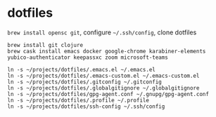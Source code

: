 # dotfiles

`brew install opensc git`, configure `~/.ssh/config`, clone dotfiles
```
brew install git clojure
brew cask install emacs docker google-chrome karabiner-elements yubico-authenticator keepassxc zoom microsoft-teams
```

```
ln -s ~/projects/dotfiles/.emacs.el ~/.emacs.el
ln -s ~/projects/dotfiles/.emacs-custom.el ~/.emacs-custom.el
ln -s ~/projects/dotfiles/.gitconfig ~/.gitconfig
ln -s ~/projects/dotfiles/.globalgitignore ~/.globalgitignore
ln -s ~/projects/dotfiles/gpg-agent.conf ~/.gnupg/gpg-agent.conf
ln -s ~/projects/dotfiles/.profile ~/.profile
ln -s ~/projects/dotfiles/ssh-config ~/.ssh/config
```
